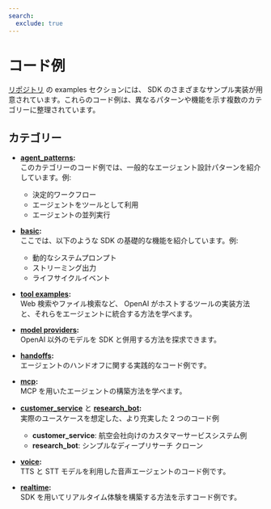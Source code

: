 ```yaml
---
search:
  exclude: true
---
```

# コード例

[リポジトリ](https://github.com/openai/openai-agents-python/tree/main/examples) の examples セクションには、 SDK のさまざまなサンプル実装が用意されています。これらのコード例は、異なるパターンや機能を示す複数のカテゴリーに整理されています。


## カテゴリー

- **[agent_patterns](https://github.com/openai/openai-agents-python/tree/main/examples/agent_patterns):**  
  このカテゴリーのコード例では、一般的なエージェント設計パターンを紹介しています。例:

    - 決定的ワークフロー
    - エージェントをツールとして利用
    - エージェントの並列実行

- **[basic](https://github.com/openai/openai-agents-python/tree/main/examples/basic):**  
  ここでは、以下のような SDK の基礎的な機能を紹介しています。例:

    - 動的なシステムプロンプト
    - ストリーミング出力
    - ライフサイクルイベント

- **[tool examples](https://github.com/openai/openai-agents-python/tree/main/examples/tools):**  
  Web 検索やファイル検索など、 OpenAI がホストするツールの実装方法と、それらをエージェントに統合する方法を学べます。

- **[model providers](https://github.com/openai/openai-agents-python/tree/main/examples/model_providers):**  
  OpenAI 以外のモデルを SDK と併用する方法を探求できます。

- **[handoffs](https://github.com/openai/openai-agents-python/tree/main/examples/handoffs):**  
  エージェントのハンドオフに関する実践的なコード例です。

- **[mcp](https://github.com/openai/openai-agents-python/tree/main/examples/mcp):**  
  MCP を用いたエージェントの構築方法を学べます。

- **[customer_service](https://github.com/openai/openai-agents-python/tree/main/examples/customer_service)** と **[research_bot](https://github.com/openai/openai-agents-python/tree/main/examples/research_bot):**  
  実際のユースケースを想定した、より充実した 2 つのコード例

    - **customer_service**: 航空会社向けのカスタマーサービスシステム例  
    - **research_bot**: シンプルなディープリサーチ クローン

- **[voice](https://github.com/openai/openai-agents-python/tree/main/examples/voice):**  
  TTS と STT モデルを利用した音声エージェントのコード例です。

- **[realtime](https://github.com/openai/openai-agents-python/tree/main/examples/realtime):**  
  SDK を用いてリアルタイム体験を構築する方法を示すコード例です。